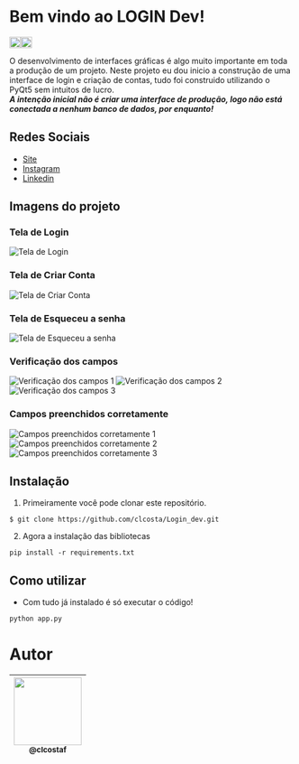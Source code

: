 # Bem vindo ao **LOGIN Dev**!
<p><img height="20" src="https://img.shields.io/badge/Project-In%20progress-green"/><img height="20" src="https://img.shields.io/badge/Version-Beta 0.2-blue"/></p>

O desenvolvimento de interfaces gráficas é algo muito importante em toda a produção de um projeto.
Neste projeto eu dou inicio a construção de uma interface de login e criação de contas, tudo foi construido utilizando o PyQt5 sem intuitos de lucro.   
_**A intenção inicial não é criar uma interface de produção, logo não está conectada a nenhum banco de dados, por enquanto!**_

## Redes Sociais
* [Site](https://portfolio-claudio.herokuapp.com)
* [Instagram](https://www.instagram.com/claudiogfez/)
* [Linkedin](https://www.linkedin.com/in/clcostaf/)

## Imagens do projeto
### Tela de Login
 ![Tela de Login](images/github/login.png)
### Tela de Criar Conta
 ![Tela de Criar Conta](images/github/criar_conta.png)
### Tela de Esqueceu a senha
 ![Tela de Esqueceu a senha](images/github/esqueceu_senha.png)
### Verificação dos campos
 ![Verificação dos campos 1](images/github/verificação_criar_conta.png)
 ![Verificação dos campos 2](images/github/verificação_login.png)
 ![Verificação dos campos 3](images/github/verificação_esqueceu_senha.png)
### Campos preenchidos corretamente
 ![Campos preenchidos corretamente 1](images/github/login_sucess.png)
 ![Campos preenchidos corretamente 2](images/github/account_sucess.png)
 ![Campos preenchidos corretamente 3](images/github/esqueceu_senha_sucess.png)
## Instalação

1. Primeiramente você pode clonar este repositório.

```
$ git clone https://github.com/clcosta/Login_dev.git
```

2. Agora a instalação das bibliotecas

```
pip install -r requirements.txt
```

## Como utilizar

* Com tudo já instalado é só executar o código!

```
python app.py
```

# Autor
| [<img src="https://avatars.githubusercontent.com/u/83929403?v=4" width=120><br><sub>@clcostaf</sub>](https://github.com/clcosta) |
| :---: |
